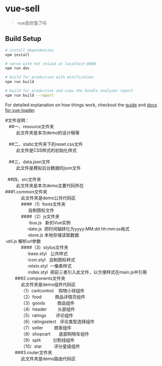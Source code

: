 # vue-sell

> vue高仿饿了吗

## Build Setup

``` bash
# install dependencies
npm install

# serve with hot reload at localhost:8080
npm run dev

# build for production with minification
npm run build

# build for production and view the bundle analyzer report
npm run build --report
```

For detailed explanation on how things work, checkout the [guide](http://vuejs-templates.github.io/webpack/) and [docs for vue-loader](http://vuejs.github.io/vue-loader).


#文件说明：<br>
    ##一、resource文件夹<br>
          此文件夹是本次demo的设计稿等<br>
          <br>
    ##二、static文件夹下的reset.css文件<br>
          此文件是CSS样式的初始化样式<br>
          <br>
    ##三、data.json文件<br>
          此文件是模拟后台数据的json文件<br>
          <br>
    ##四、src文件夹<br>
          此文件夹是本次demo主要代码所在<br>
          ###1.common文件夹<br>
              此文件夹是demo公共代码区<br>
              ####（1）fonts文件夹<br>
                    自制图标文件<br>
              ####（2）js文件夹<br>
                    ·bus.js      新的Vue实例<br>
                    ·date.js     把时间轴转化为yyyy:MM:dd hh:mm:ss格式<br>
                    ·store.js    本地存储读取数据<br>
                    ·util.js     解析url参数<br>
              ####（3）stylus文件夹<br>
                    ·base.styl   公共样式<br>
                    ·icon.styl   自制图标样式<br>
                    ·mlxin.styl  一像素样式<br>
                    ·index.styl  把前三者引入此文件，以方便样式在main.js中引用<br>
          ###2.components文件夹<br>
              此文件夹是demo组件代码区<br>
              （1）cartcontrol    购物小球组件<br>
              （2）food           商品详情页组件<br>
              （3）goods          商品组件<br>
              （4）header         头部组件<br>
              （5）ratings        评论组件<br>
              （6）ratingselect   评论类型选择组件<br>
              （7）seller         商家组件<br>
              （8）shopcart       底部购物车组件<br>
              （9）split          分割线组件<br>
              （10）star          评分星级组件<br>
          ###3.router文件夹<br>
              此文件夹是demo路由代码区<br>
